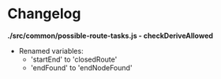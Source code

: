 # Changelog

**./src/common/possible-route-tasks.js - checkDeriveAllowed**
* Renamed variables:
	* 'startEnd' to 'closedRoute'
	* 'endFound' to 'endNodeFound'